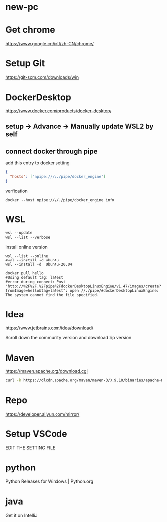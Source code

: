 # new-pc

# Get chrome
https://www.google.cn/intl/zh-CN/chrome/


# Setup Git

https://git-scm.com/downloads/win

# 

# DockerDesktop

https://www.docker.com/products/docker-desktop/

## setup -> Advance -> Manually update WSL2 by self

## connect docker through pipe

add this entry to docker setting

```json
{
  "hosts": ["npipe:////./pipe/docker_engine"]
}
```

verfication

```
docker --host npipe:////./pipe/docker_engine info
```

# WSL

```powershell
wsl --update
wsl --list --verbose
```

install online version

```
wsl --list --online
#wsl --install -d ubuntu
wsl --install -d  Ubuntu-20.04
```

```
docker pull hello
#Using default tag: latest
#error during connect: Post "http://%2F%2F.%2Fpipe%2FdockerDesktopLinuxEngine/v1.47/images/create?fromImage=hello&tag=latest": open //./pipe/#dockerDesktopLinuxEngine: The system cannot find the file specified.
```

# Idea

https://www.jetbrains.com/idea/download/

Scroll down the community version and download zip version

# Maven

https://maven.apache.org/download.cgi

```sh
curl -k https://dlcdn.apache.org/maven/maven-3/3.9.10/binaries/apache-maven-3.9.10-bin.zip -o maven-3.9.10.zip
```

# Repo

https://developer.aliyun.com/mirror/

# Setup VSCode

EDIT THE SETTING FILE

# python

Python Releases for Windows | Python.org

# java

Get it on IntelliJ
